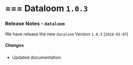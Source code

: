 ===
Dataloom **`1.0.3`**
===

### Release Notes - `dataloom`

We have release the new `dataloom` Version `1.0.3` (`2024-03-07`)

##### Changes

- Updated documentation.
